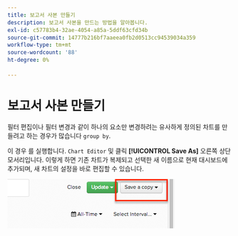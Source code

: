 ```yaml
---
title: 보고서 사본 만들기
description: 보고서 사본을 만드는 방법을 알아봅니다.
exl-id: c57783b4-32ae-4054-a85a-5ddf63cfd34b
source-git-commit: 14777b216bf7aaeea0fb2d0513cc94539034a359
workflow-type: tm+mt
source-wordcount: '88'
ht-degree: 0%

---
```


# 보고서 사본 만들기

필터 편집이나 필터 변경과 같이 하나의 요소만 변경하려는 유사하게 정의된 차트를 만들려고 하는 경우가 많습니다 `group by`.

이 경우 를 실행합니다. `Chart Editor` 및 클릭 **[!UICONTROL Save As]** 오른쪽 상단 모서리입니다. 이렇게 하면 기존 차트가 복제되고 선택한 새 이름으로 현재 대시보드에 추가되며, 새 차트의 설정을 바로 편집할 수 있습니다.

![](../../assets/create-report-copy.png)
